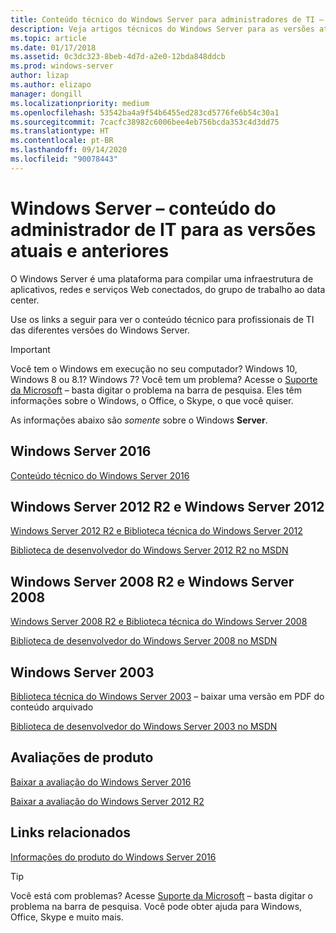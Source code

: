 ```yaml
---
title: Conteúdo técnico do Windows Server para administradores de TI – Windows Server
description: Veja artigos técnicos do Windows Server para as versões atuais e anteriores, além de avaliações de produto para profissionais de TI.
ms.topic: article
ms.date: 01/17/2018
ms.assetid: 0c3dc323-8beb-4d7d-a2e0-12bda848ddcb
ms.prod: windows-server
author: lizap
ms.author: elizapo
manager: dongill
ms.localizationpriority: medium
ms.openlocfilehash: 53542ba4a9f54b6455ed283cd5776fe6b54c30a1
ms.sourcegitcommit: 7cacfc38982c6006bee4eb756bcda353c4d3dd75
ms.translationtype: HT
ms.contentlocale: pt-BR
ms.lasthandoff: 09/14/2020
ms.locfileid: "90078443"
---
```

# <a name="windows-server---it-administrator-content-for-current-and-previous-releases"></a>Windows Server – conteúdo do administrador de IT para as versões atuais e anteriores

O Windows Server é uma plataforma para compilar uma infraestrutura de aplicativos, redes e serviços Web conectados, do grupo de trabalho ao data center.

Use os links a seguir para ver o conteúdo técnico para profissionais de TI das diferentes versões do Windows Server.

> [!IMPORTANT]
> Você tem o Windows em execução no seu computador? Windows 10, Windows 8 ou 8.1? Windows 7? Você tem um problema? Acesse o [Suporte da Microsoft](https://support.microsoft.com) – basta digitar o problema na barra de pesquisa. Eles têm informações sobre o Windows, o Office, o Skype, o que você quiser.
>
> As informações abaixo são *somente* sobre o Windows **Server**.

## <a name="windows-server-2016"></a>Windows Server 2016

[Conteúdo técnico do Windows Server 2016](./index.yml)

## <a name="windows-server-2012-r2-and-windows-server-2012"></a>Windows Server 2012 R2 e Windows Server 2012

[Windows Server 2012 R2 e Biblioteca técnica do Windows Server 2012](/previous-versions/windows/it-pro/windows-server-2012-R2-and-2012/)

[Biblioteca de desenvolvedor do Windows Server 2012 R2 no MSDN](/windows/win32/srvnodes/what-s-new-for-windows-server-2012-r2)

## <a name="windows-server-2008-r2-and-windows-server-2008"></a>Windows Server 2008 R2 e Windows Server 2008

[Windows Server 2008 R2 e Biblioteca técnica do Windows Server 2008](/previous-versions/windows/it-pro/windows-server-2008-R2-and-2008)

[Biblioteca de desenvolvedor do Windows Server 2008 no MSDN](https://msdn.microsoft.com/library/hh738539.aspx)

## <a name="windows-server-2003"></a>Windows Server 2003

[Biblioteca técnica do Windows Server 2003](https://www.microsoft.com/download/details.aspx?id=53314) – baixar uma versão em PDF do conteúdo arquivado

[Biblioteca de desenvolvedor do Windows Server 2003 no MSDN](https://msdn.microsoft.com/library/dn792549.aspx)

## <a name="product-evaluations"></a>Avaliações de produto

[Baixar a avaliação do Windows Server 2016](https://www.microsoft.com/evalcenter/evaluate-windows-server-2016?i=1)

[Baixar a avaliação do Windows Server 2012 R2](https://www.microsoft.com/evalcenter/evaluate-windows-server-2012-r2)

## <a name="related-links"></a>Links relacionados
[Informações do produto do Windows Server 2016](https://www.microsoft.com/cloud-platform/windows-server)

> [!TIP]
> Você está com problemas? Acesse [Suporte da Microsoft](https://support.microsoft.com) – basta digitar o problema na barra de pesquisa. Você pode obter ajuda para Windows, Office, Skype e muito mais.